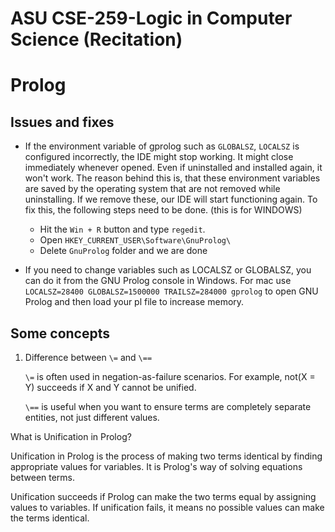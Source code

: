 # ASU CSE-259-Logic in Computer Science (Recitation)
# Prolog

## Issues and fixes
- If the environment variable of gprolog such as `GLOBALSZ`, `LOCALSZ` is configured incorrectly, the IDE might stop working. It might close immediately whenever opened. Even if uninstalled and installed again, it won't work. The reason behind this is, that these environment variables are saved by the operating system that are not removed while uninstalling. If we remove these, our IDE will start functioning again. To fix this, the following steps need to be done. (this is for WINDOWS)
  - Hit the `Win + R` button and type `regedit`.
  - Open `HKEY_CURRENT_USER\Software\GnuProlog\`
  - Delete `GnuProlog` folder and we are done

- If you need to change variables such as LOCALSZ or GLOBALSZ, you can do it from the GNU Prolog console in Windows. For mac use `LOCALSZ=28400 GLOBALSZ=1500000 TRAILSZ=284000 gprolog` to open GNU Prolog and then load your pl file to increase memory.

## Some concepts
1. Difference between `\=` and `\==`

   `\=` is often used in negation-as-failure scenarios. For example, not(X = Y) succeeds if X and Y cannot be unified.

   `\==` is useful when you want to ensure terms are completely separate entities, not just different values.

  What is Unification in Prolog?
  
  Unification in Prolog is the process of making two terms identical by finding appropriate values for variables. It is Prolog's way of solving equations between terms.

  Unification succeeds if Prolog can make the two terms equal by assigning values to variables. If unification fails, it means no possible values can make the terms identical.
